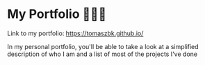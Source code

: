 # My Portfolio 👨‍💼💼
Link to my portfolio: https://tomaszbk.github.io/

In my personal portfolio, you'll be able to take a look at a simplified description of who I am and a list of most of the projects I've done
